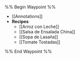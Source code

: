 %% Begin Waypoint %%
- [[Annotations]]
- **Recipes**
	- [[Arroz con Leche]]
	- [[Salsa de Ensalada China]]
	- [[Sopa de Lasaña]]
	- [[Tomate Tostadas]]

%% End Waypoint %%